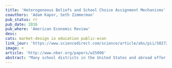 ```yaml
---
title: 'Heterogeneous Beliefs and School Choice Assignment Mechanisms'
coauthors: 'Adam Kapor, Seth Zimmerman'
pub_status: rr
pub_date: 2016
pub_where: 'American Economic Review'
desc:
cats: market-design io education public-econ
link_jour: 'https://www.sciencedirect.com/science/article/abs/pii/S0272775715000813'
image: +
article: 'http://www.nber.org/papers/w25096'
abstract: "Many school districts in the United States and abroad offer students a choice of schools, with seats at highly demanded schools apportioned using a centralized mechanism with random rationing. This paper studies how welfare and academic outcomes depend on the assignment mechanism when school choice participants are not fully informed of their admissions chances. We estimate an empirical model of school choice that incorporates heterogeneity in preferences, strategic behavior, and subjective beliefs about admissions chances. To do so, we combine survey data on beliefs and preferences for school choice participants with administrative records of the school choice process in New Haven, Connecticut. We use the estimated model to evaluate the individual and equilibrium effects of counterfactual policies such as a) improving households information about the lottery mechanism, and b) switching to the strategy-proof student-proposing deferred acceptance algorithm on the distribution of welfare and test scores. Survey results show that beliefs about admissions probabilities associated with actual and hypothetical application portfolios are correctly centered around zero but have a large mean absolute error, with larger absolute errors for families from poorer neighborhoods. Our model estimates suggest that, given households' observed strategic sophistication and beliefs about admissions chances, switching to a deferred acceptance algorithm would raise total welfare, with bigger gains for families from poorer neighborhoods."
---
```

